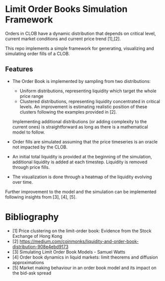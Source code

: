 # Limit Order Books Simulation Framework

Orders in CLOB have a dynamic distribution that depends on critical level, current market conditions and current price trend [1],[2].

This repo implements a simple framework for generating, visualizing and simulating order fills of a CLOB.

## Features

- The Order Book is implemented by sampling from two distributions:
  - Uniform distributions, representing liquidity which target the whole price range
  - Clustered distributions, representing liquidity concentrated in critical levels. An improvement is estimating realistic position of these clusters following the examples provided in [2].

  Implementing additional distributions (or adding complexity to the current ones) is straightforward as long as there is a mathematical model to follow.

- Order fills are simulated assuming that the price timeseries is an oracle not impacted by the CLOB.

- An initial total liquidity is provided at the beginning of the simulation, additional liquidity is added at each timestep. Liquidity is removed through price fills. 

- The visualization is done through a heatmap of the liquidity evolving over time.

Further improvement to the model and the simulation can be implemented following insights from [3], [4], [5]. 



# Bibliography

- [1] Price clustering on the limit-order book: Evidence from the Stock Exchange of Hong Kong
- [2] https://medium.com/coinmonks/liquidity-and-order-book-distribution-908e4ebd9173
- [3] Simulating Limit Order Book Models - Samuel Watts
- [4] Order book dynamics in liquid markets: limit theorems and diffusion approximations
- [5] Market making behaviour in an order book model and its impact on the bid-ask spread